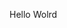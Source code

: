 Hello Wolrd





























































































































































































































































































































































































































































































































































































































































































































































































































































































































































































































































































































































































































































































































































































































































































































































































